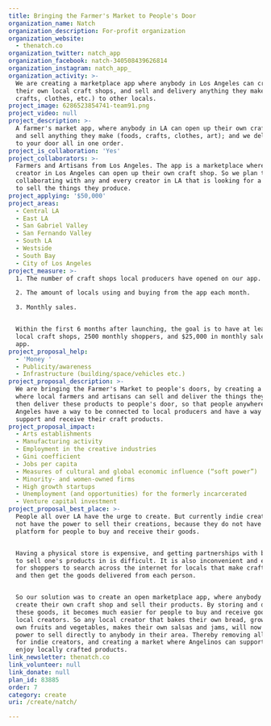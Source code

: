```yaml
---
title: Bringing the Farmer's Market to People's Door
organization_name: Natch
organization_description: For-profit organization
organization_website:
  - thenatch.co
organization_twitter: natch_app
organization_facebook: natch-340508439626814
organization_instagram: natch_app_
organization_activity: >-
  We are creating a marketplace app where anybody in Los Angeles can create
  their own local craft shops, and sell and delivery anything they make (foods,
  crafts, clothes, etc.) to other locals.
project_image: 6286523854741-team91.png
project_video: null
project_description: >-
  A farmer's market app, where anybody in LA can open up their own craft shop
  and sell anything they make (foods, crafts, clothes, art); and we deliver it
  to your door all in one order.
project_is_collaboration: 'Yes'
project_collaborators: >-
  Farmers and Artisans from Los Angeles. The app is a marketplace where any
  creator in Los Angeles can open up their own craft shop. So we plan to be
  collaborating with any and every creator in LA that is looking for a platform
  to sell the things they produce.
project_applying: '$50,000'
project_areas:
  - Central LA
  - East LA
  - San Gabriel Valley
  - San Fernando Valley
  - South LA
  - Westside
  - South Bay
  - City of Los Angeles
project_measure: >-
  1. The number of craft shops local producers have opened on our app.

  2. The amount of locals using and buying from the app each month.

  3. Monthly sales.


  Within the first 6 months after launching, the goal is to have at least 300
  local craft shops, 2500 monthly shoppers, and $25,000 in monthly sales on the
  app.
project_proposal_help:
  - 'Money '
  - Publicity/awareness
  - Infrastructure (building/space/vehicles etc.)
project_proposal_description: >-
  We are bringing the Farmer's Market to people's doors, by creating a platform
  where local farmers and artisans can sell and deliver the things they make. We
  then deliver these products to people's door, so that people anywhere in Los
  Angeles have a way to be connected to local producers and have a way to find,
  support and receive their craft products.
project_proposal_impact:
  - Arts establishments
  - Manufacturing activity
  - Employment in the creative industries
  - Gini coefficient
  - Jobs per capita
  - Measures of cultural and global economic influence (“soft power”)
  - Minority- and women-owned firms
  - High growth startups
  - Unemployment (and opportunities) for the formerly incarcerated
  - Venture capital investment
project_proposal_best_place: >-
  People all over LA have the urge to create. But currently indie creators do
  not have the power to sell their creations, because they do not have a
  platform for people to buy and receive their goods. 


  Having a physical store is expensive, and getting partnerships with big chains
  to sell one's products in is difficult. It is also inconvenient and expensive
  for shoppers to search across the internet for locals that make craft goods,
  and then get the goods delivered from each person.


  So our solution was to create an open marketplace app, where anybody could
  create their own craft shop and sell their products. By storing and delivering
  these goods, it becomes much easier for people to buy and receive goods from
  local creators. So any local creator that bakes their own bread, grows their
  own fruits and vegetables, makes their own salsas and jams, will now have the
  power to sell directly to anybody in their area. Thereby removing all barriers
  for indie creators, and creating a market where Angelinos can support and
  enjoy locally crafted products.
link_newsletter: thenatch.co
link_volunteer: null
link_donate: null
plan_id: 83885
order: 7
category: create
uri: /create/natch/

---
```

